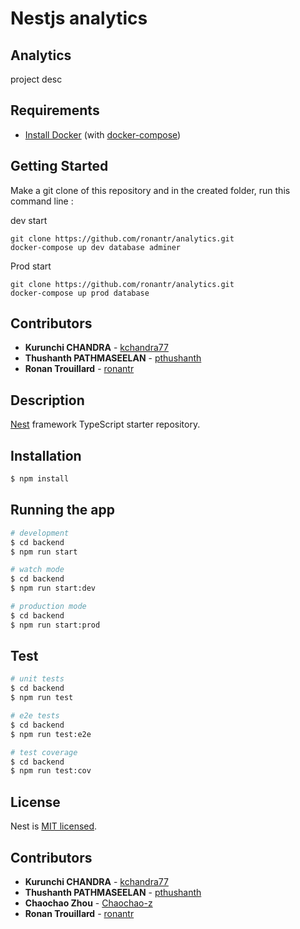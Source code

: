 
# Nestjs analytics
## Analytics

project desc

## Requirements

* [Install Docker](https://docs.docker.com/get-docker/) (with [docker-compose](https://docs.docker.com/compose/install/))

## Getting Started

Make a git clone of this repository and in the created folder, run this command line :

dev start
```
git clone https://github.com/ronantr/analytics.git
docker-compose up dev database adminer 
```
Prod start
```
git clone https://github.com/ronantr/analytics.git
docker-compose up prod database
```

## Contributors

* **Kurunchi CHANDRA** - [kchandra77](https://github.com/kchandra77)
* **Thushanth PATHMASEELAN** - [pthushanth](https://github.com/pthushanth)
* **Ronan Trouillard** - [ronantr](https://github.com/ronantr)

## Description

[Nest](https://github.com/nestjs/nest) framework TypeScript starter repository.

## Installation

```bash
$ npm install
```

## Running the app

```bash
# development
$ cd backend
$ npm run start

# watch mode
$ cd backend
$ npm run start:dev

# production mode
$ cd backend
$ npm run start:prod
```

## Test

```bash
# unit tests
$ cd backend
$ npm run test

# e2e tests
$ cd backend
$ npm run test:e2e

# test coverage
$ cd backend
$ npm run test:cov
```

## License

Nest is [MIT licensed](LICENSE).

## Contributors

* **Kurunchi CHANDRA** - [kchandra77](https://github.com/kchandra77)
* **Thushanth PATHMASEELAN** - [pthushanth](https://github.com/pthushanth)
* **Chaochao Zhou** - [Chaochao-z](https://github.com/Chaochao-z)
* **Ronan Trouillard** - [ronantr](https://github.com/ronantr)